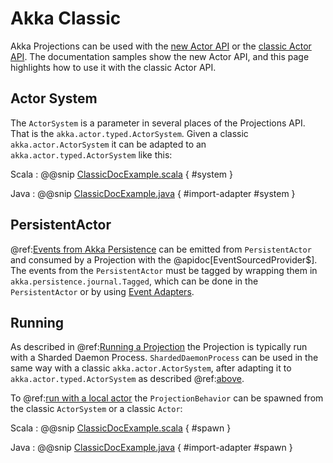 # Akka Classic

Akka Projections can be used with the [new Actor API](https://doc.akka.io/docs/akka/current/typed/actors.html) or
the [classic Actor API](https://doc.akka.io/docs/akka/current/index-classic.html). The documentation samples
show the new Actor API, and this page highlights how to use it with the classic Actor API.

## Actor System

The `ActorSystem` is a parameter in several places of the Projections API. That is the `akka.actor.typed.ActorSystem`.
Given a classic `akka.actor.ActorSystem` it can be adapted to an `akka.actor.typed.ActorSystem` like this:

Scala
:  @@snip [ClassicDocExample.scala](/examples/src/test/scala/docs/classic/ClassicDocExample.scala) { #system }

Java
:  @@snip [ClassicDocExample.java](/examples/src/test/java/jdocs/classic/ClassicDocExample.java) { #import-adapter #system }

## PersistentActor

@ref:[Events from Akka Persistence](eventsourced.md) can be emitted from `PersistentActor` and consumed by a
Projection with the @apidoc[EventSourcedProvider$]. The events from the `PersistentActor` must be tagged by wrapping
them in `akka.persistence.journal.Tagged`, which can be done in the `PersistentActor` or by using
[Event Adapters](https://doc.akka.io/docs/akka/current/persistence.html#event-adapters).

## Running

As described in @ref:[Running a Projection](running.md) the Projection is typically run with a Sharded Daemon Process.
`ShardedDaemonProcess` can be used in the same way with a classic `akka.actor.ActorSystem`, after adapting it to
`akka.actor.typed.ActorSystem` as described @ref:[above](#actor-system).

To @ref:[run with a local actor](running.md#running-with-local-actor) the `ProjectionBehavior` can be
spawned from the classic `ActorSystem` or a classic `Actor`:

Scala
:  @@snip [ClassicDocExample.scala](/examples/src/test/scala/docs/classic/ClassicDocExample.scala) { #spawn }

Java
:  @@snip [ClassicDocExample.java](/examples/src/test/java/jdocs/classic/ClassicDocExample.java) { #import-adapter #spawn }





